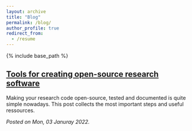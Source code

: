 ```yaml
---
layout: archive
title: "Blog"
permalink: /blog/
author_profile: true
redirect_from:
  - /resume
---
```


{% include base_path %}




[Tools for creating open-source research software](/_posts/oss_tutorial.md)
---------------------------------------
Making your research code open-source, tested and documented is quite simple nowadays. This post collects the most important steps and useful ressources.

*Posted on Mon, 03 Januray 2022.*
